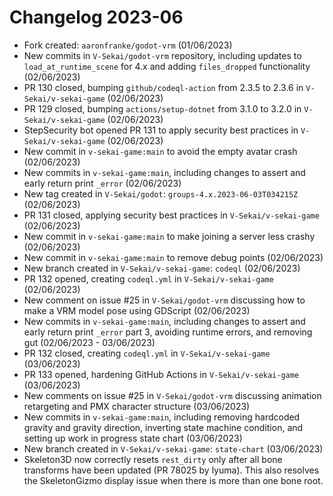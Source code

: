 # Changelog 2023-06

- Fork created: `aaronfranke/godot-vrm` (01/06/2023)
- New commits in `V-Sekai/godot-vrm` repository, including updates to `load_at_runtime_scene` for 4.x and adding `files_dropped` functionality (02/06/2023)
- PR 130 closed, bumping `github/codeql-action` from 2.3.5 to 2.3.6 in `V-Sekai/v-sekai-game` (02/06/2023)
- PR 129 closed, bumping `actions/setup-dotnet` from 3.1.0 to 3.2.0 in `V-Sekai/v-sekai-game` (02/06/2023)
- StepSecurity bot opened PR 131 to apply security best practices in `V-Sekai/v-sekai-game` (02/06/2023)
- New commit in `v-sekai-game:main` to avoid the empty avatar crash (02/06/2023)
- New commits in `v-sekai-game:main`, including changes to assert and early return print `_error` (02/06/2023)
- New tag created in `V-Sekai/godot`: `groups-4.x.2023-06-03T034215Z` (02/06/2023)
- PR 131 closed, applying security best practices in `V-Sekai/v-sekai-game` (02/06/2023)
- New commit in `v-sekai-game:main` to make joining a server less crashy (02/06/2023)
- New commit in `v-sekai-game:main` to remove debug points (02/06/2023)
- New branch created in `V-Sekai/v-sekai-game`: `codeql` (02/06/2023)
- PR 132 opened, creating `codeql.yml` in `V-Sekai/v-sekai-game` (02/06/2023)
- New comment on issue #25 in `V-Sekai/godot-vrm` discussing how to make a VRM model pose using GDScript (02/06/2023)
- New commits in `v-sekai-game:main`, including changes to assert and early return print `_error` part 3, avoiding runtime errors, and removing gut (02/06/2023 - 03/06/2023)
- PR 132 closed, creating `codeql.yml` in `V-Sekai/v-sekai-game` (03/06/2023)
- PR 133 opened, hardening GitHub Actions in `V-Sekai/v-sekai-game` (03/06/2023)
- New comments on issue #25 in `V-Sekai/godot-vrm` discussing animation retargeting and PMX character structure (03/06/2023)
- New commits in `v-sekai-game:main`, including removing hardcoded gravity and gravity direction, inverting state machine condition, and setting up work in progress state chart (03/06/2023)
- New branch created in `V-Sekai/v-sekai-game`: `state-chart` (03/06/2023)
- Skeleton3D now correctly resets `rest_dirty` only after all bone transforms have been updated (PR 78025 by lyuma). This also resolves the SkeletonGizmo display issue when there is more than one bone root.